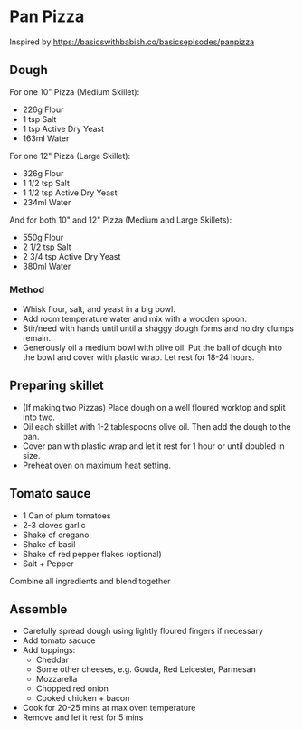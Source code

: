 # Pan Pizza

Inspired by https://basicswithbabish.co/basicsepisodes/panpizza

## Dough

For one 10" Pizza (Medium Skillet):

- 226g Flour
- 1 tsp Salt
- 1 tsp Active Dry Yeast
- 163ml Water

For one 12" Pizza (Large Skillet):

- 326g Flour
- 1 1/2 tsp Salt
- 1 1/2 tsp Active Dry Yeast
- 234ml Water

And for both 10" and 12" Pizza (Medium and Large Skillets):

- 550g Flour
- 2 1/2 tsp Salt
- 2 3/4 tsp Active Dry Yeast
- 380ml Water

### Method

- Whisk flour, salt, and yeast in a big bowl.
- Add room temperature water and mix with a wooden spoon.
- Stir/need with hands until until a shaggy dough forms and no dry clumps remain.
- Generously oil a medium bowl with olive oil. Put the ball of dough into the bowl and cover with plastic wrap. Let rest for 18-24 hours.

## Preparing skillet

- (If making two Pizzas) Place dough on a well floured worktop and split into two.
- Oil each skillet with 1-2 tablespoons olive oil. Then add the dough to the pan.
- Cover pan with plastic wrap and let it rest for 1 hour or until doubled in size.
- Preheat oven on maximum heat setting.

## Tomato sauce

- 1 Can of plum tomatoes
- 2-3 cloves garlic
- Shake of oregano
- Shake of basil
- Shake of red pepper flakes (optional)
- Salt + Pepper

Combine all ingredients and blend together

## Assemble

- Carefully spread dough using lightly floured fingers if necessary
- Add tomato sacuce
- Add toppings:
    - Cheddar
    - Some other cheeses, e.g. Gouda, Red Leicester, Parmesan
    - Mozzarella
    - Chopped red onion
    - Cooked chicken + bacon
- Cook for 20-25 mins at max oven temperature
- Remove and let it rest for 5 mins
